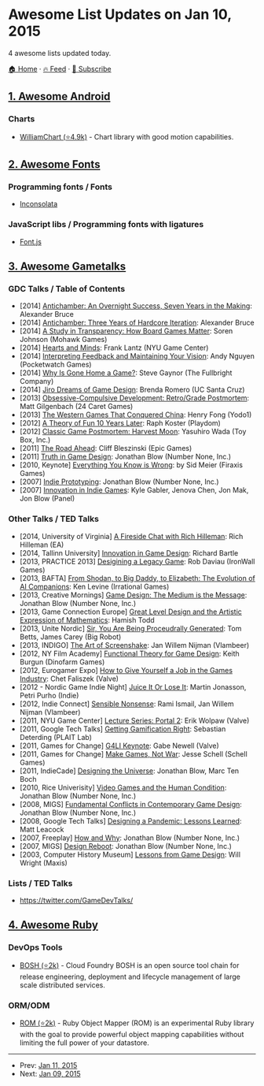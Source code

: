 # Awesome List Updates on Jan 10, 2015

4 awesome lists updated today.

[🏠 Home](/README.md) · [🔥 Feed](https://test.trackawesomelist.com/feed.xml) · [📮 Subscribe](https://trackawesomelist.us17.list-manage.com/subscribe?u=d2f0117aa829c83a63ec63c2f&id=36a103854c)



## [1. Awesome Android](/content/JStumpp/awesome-android/README.md)

### Charts

*   [WilliamChart (⭐4.9k)](https://github.com/diogobernardino/WilliamChart) - Chart library with good motion capabilities.

## [2. Awesome Fonts](/content/brabadu/awesome-fonts/README.md)

### Programming fonts / Fonts

*   [Inconsolata](http://levien.com/type/myfonts/inconsolata.html)

### JavaScript libs / Programming fonts with ligatures

*   [Font.js](http://pomax.nihongoresources.com/pages/Font.js/)

## [3. Awesome Gametalks](/content/hzoo/awesome-gametalks/README.md)

### GDC Talks / Table of Contents

*   \[2014] [Antichamber: An Overnight Success, Seven Years in the Making](http://www.gdcvault.com/play/1020776/): Alexander Bruce
*   \[2014] [Antichamber: Three Years of Hardcore Iteration](http://gdcvault.com/play/1020586/): Alexander Bruce
*   \[2014] [A Study in Transparency: How Board Games Matter](http://www.gdcvault.com/play/1020408/): Soren Johnson (Mohawk Games)
*   \[2014] [Hearts and Minds](http://www.gdcvault.com/play/1020788/): Frank Lantz (NYU Game Center)
*   \[2014] [Interpreting Feedback and Maintaining Your Vision](http://www.gdcvault.com/play/1020495/): Andy Nguyen (Pocketwatch Games)
*   \[2014] [Why Is Gone Home a Game?](http://www.gdcvault.com/play/1020376/): Steve Gaynor (The Fullbright Company)
*   \[2014] [Jiro Dreams of Game Design](http://www.gdcvault.com/play/1020496/): Brenda Romero (UC Santa Cruz)
*   \[2013] [Obsessive-Compulsive Development: Retro/Grade Postmortem](http://www.gdcvault.com/play/1017963/): Matt Gilgenbach (24 Caret Games)
*   \[2013] [The Western Games That Conquered China](http://gdcvault.com/play/1017999/): Henry Fong (Yodo1)
*   \[2012] [A Theory of Fun 10 Years Later](http://www.gdcvault.com/play/1016632/): Raph Koster (Playdom)
*   \[2012] [Classic Game Postmortem: Harvest Moon](http://www.gdcvault.com/play/1015842/): Yasuhiro Wada (Toy Box, Inc.)
*   \[2011] [The Road Ahead](https://www.youtube.com/watch?v=5fkSUQEMwV4): Cliff Bleszinski (Epic Games)
*   \[2011] [Truth in Game Design](http://www.gdcvault.com/play/1014982/): Jonathan Blow (Number None, Inc.)
*   \[2010, Keynote] [Everything You Know is Wrong](https://www.youtube.com/watch?v=bY7aRJE-oOY): by Sid Meier (Firaxis Games)
*   \[2007] [Indie Prototyping](https://www.youtube.com/watch?v=ISutk1mauPM): Jonathan Blow (Number None, Inc.)
*   \[2007] [Innovation in Indie Games](https://www.youtube.com/watch?v=PR-ZtrOGHiY): Kyle Gabler, Jenova Chen, Jon Mak, Jon Blow (Panel)

### Other Talks / TED Talks

*   \[2014, University of Virginia] [A Fireside Chat with Rich Hilleman](https://www.youtube.com/watch?v=LZu6229ZcT0): Rich Hilleman (EA)
*   \[2014, Tallinn University] [Innovation in Game Design](https://www.youtube.com/watch?v=4DBq2dHw4uM): Richard Bartle
*   \[2013, PRACTICE 2013] [Desigining a Legacy Game](http://vimeo.com/82383614): Rob Daviau (IronWall Games)
*   \[2013, BAFTA] [From Shodan, to Big Daddy, to Elizabeth: The Evolution of AI Companions](https://www.youtube.com/watch?v=Efv9Mgwk8SU): Ken Levine (Irrational Games)
*   \[2013, Creative Mornings] [Game Design: The Medium is the Message](https://www.youtube.com/watch?v=AxFzf6yIfcc): Jonathan Blow (Number None, Inc.)
*   \[2013, Game Connection Europe] [Great Level Design and the Artistic Expression of Mathematics](https://www.youtube.com/watch?v=BIlr7R7UAfc): Hamish Todd
*   \[2013, Unite Nordic] [Sir, You Are Being Proceudrally Generated](https://www.youtube.com/watch?v=GYYuhuarTA0): Tom Betts, James Carey (Big Robot)
*   \[2013, INDIGO] [The Art of Screenshake](https://www.youtube.com/watch?v=AJdEqssNZ-U): Jan Willem Nijman (Vlambeer)
*   \[2012, NY Film Academy] [Functional Theory for Game Design](https://www.youtube.com/watch?v=RzhdkYws_60): Keith Burgun (Dinofarm Games)
*   \[2012, Eurogamer Expo] [How to Give Yourself a Job in the Games Industry](https://www.youtube.com/watch?v=tdwzvdZFxVM): Chet Faliszek (Valve)
*   \[2012 - Nordic Game Indie Night] [Juice It Or Lose It](https://www.youtube.com/watch?v=Fy0aCDmgnxg): Martin Jonasson, Petri Purho (Indie)
*   \[2012, Indie Connect] [Sensible Nonsense](https://www.youtube.com/watch?v=vk94HoI_tCo): Rami Ismail, Jan Willem Nijman (Vlambeer)
*   \[2011, NYU Game Center] [Lecture Series: Portal 2](http://vimeo.com/23534126): Erik Wolpaw (Valve)
*   \[2011, Google Tech Talks] [Getting Gamification Right](https://www.youtube.com/watch?v=7ZGCPap7GkY): Sebastian Deterding (PLAIT Lab)
*   \[2011, Games for Change] [G4LI Keynote](http://vimeo.com/25780504): Gabe Newell (Valve)
*   \[2011, Games for Change] [Make Games, Not War](http://vimeo.com/25681002): Jesse Schell (Schell Games)
*   \[2011, IndieCade] [Designing the Universe](https://www.youtube.com/watch?v=OGSeLSmOALU): Jonathan Blow, Marc Ten Boch
*   \[2010, Rice Univerisity] [Video Games and the Human Condition](https://www.youtube.com/watch?v=SqFu5O-oPmU): Jonathan Blow (Number None, Inc.)
*   \[2008, MIGS] [Fundamental Conflicts in Contemporary Game Design](https://www.youtube.com/watch?v=mGTV8qLbBWE): Jonathan Blow (Number None, Inc.)
*   \[2008, Google Tech Talks] [Designing a Pandemic: Lessons Learned](https://www.youtube.com/watch?v=cdTVcFo2EQw): Matt Leacock
*   \[2007, Freeplay] [How and Why](https://www.youtube.com/watch?v=RsT-5VSqk8I): Jonathan Blow (Number None, Inc.)
*   \[2007, MIGS] [Design Reboot](https://www.youtube.com/watch?v=K0kup_anLeU): Jonathan Blow (Number None, Inc.)
*   \[2003, Computer History Museum] [Lessons from Game Design](https://www.youtube.com/watch?v=CdgQyq3hEPo): Will Wright (Maxis)

### Lists / TED Talks

*   <https://twitter.com/GameDevTalks/>

## [4. Awesome Ruby](/content/markets/awesome-ruby/README.md)

### DevOps Tools

*   [BOSH (⭐2k)](https://github.com/cloudfoundry/bosh) - Cloud Foundry BOSH is an open source tool chain for release engineering, deployment and lifecycle management of large scale distributed services.

### ORM/ODM

*   [ROM (⭐2k)](https://github.com/rom-rb/rom) - Ruby Object Mapper (ROM) is an experimental Ruby library with the goal to provide powerful object mapping capabilities without limiting the full power of your datastore.

---

- Prev: [Jan 11, 2015](/content/2015/01/11/README.md)
- Next: [Jan 09, 2015](/content/2015/01/09/README.md)